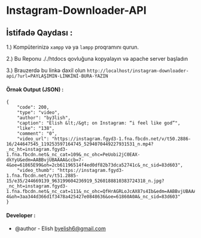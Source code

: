 # Instagram-Downloader-API


## İstifadə Qaydası :


1.) Kompüterinizə `xampp` və ya `lampp` proqramını qurun.

2.) Bu Reponu ././htdocs qovluğuna kopyalayın və apache server başladın

3.) Brauzerdə bu linkə daxil olun `http://localhost/instagram-downloader-api/?url=PAYLAŞIMIN-LİNKİNİ-BURA-YAZIN`

#### Örnək Output (JSON) :
```
{
    "code": 200,
    "type": "video",
    "author": "by3lish",
    "caption": "Elish &lt;/&gt; on Instagram: “i feel like god”",
    "like": "138",
    "comment": "0",
    "video_url": "https://instagram.fgyd3-1.fna.fbcdn.net/v/t50.2886-16/244647545_119253597164745_5294070449227931531_n.mp4?_nc_ht=instagram.fgyd3-1.fna.fbcdn.net&_nc_cat=109&_nc_ohc=PeUobi2jC0EAX-dkYyU&edm=AABBvjUBAAAA&ccb=7-4&oe=61865E99&oh=2cb61196514f4ed0df82b73dca52741c&_nc_sid=83d603",
    "video_thumb": "https://instagram.fgyd3-1.fna.fbcdn.net/v/t51.2885-15/e35/244669139_963199604236919_5260188810383724318_n.jpg?_nc_ht=instagram.fgyd3-1.fna.fbcdn.net&_nc_cat=111&_nc_ohc=QfHrAGRLoJcAX87s4Ib&edm=AABBvjUBAAAA&ccb=7-4&oh=3aa344d366d1f3478a425427e0848636&oe=61860A0A&_nc_sid=83d603"
}
```

#### Developer :
 * @author - Elish <byelish6@gmail.com>
